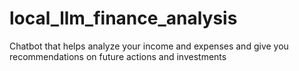 # local_llm_finance_analysis
Chatbot that helps analyze your income and expenses and give you recommendations on future actions and investments
